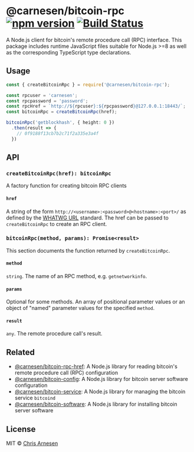 # @carnesen/bitcoin-rpc [![npm version](https://badge.fury.io/js/%40carnesen%2Fbitcoin-rpc.svg)](https://badge.fury.io/js/%40carnesen%2Fbitcoin-rpc) [![Build Status](https://travis-ci.org/carnesen/bitcoin-rpc.svg?branch=master)](https://travis-ci.org/carnesen/bitcoin-rpc)

A Node.js client for bitcoin's remote procedure call (RPC) interface. This package includes runtime JavaScript files suitable for Node.js >=8 as well as the corresponding TypeScript type declarations.

## Usage

```ts
const { createBitcoinRpc } = require('@carnesen/bitcoin-rpc');

const rpcuser = 'carnesen';
const rpcpassword = 'password';
const rpcHref = `http://${rpcuser}:${rpcpassword}@127.0.0.1:18443/`;
const bitcoinRpc = createBitcoinRpc(href);

bitcoinRpc('getblockhash', { height: 0 })
  .then(result => {
    // 0f9188f13cb7b2c71f2a335e3a4f
  })
```

## API

### `createBitcoinRpc(href): bitcoinRpc`
A factory function for creating bitcoin RPC clients

#### `href`
A string of the form `http://<username>:<password>@<hostname>:<port>/` as defined by the [WHATWG URL](https://nodejs.org/api/url.html#url_the_whatwg_url_api) standard. The href can be passed to `createBitcoinRpc` to create an RPC client. 

### `bitcoinRpc(method, params): Promise<result>`
This section documents the function returned by `createBitcoinRpc`. 

#### `method`
`string`. The name of an RPC method, e.g. `getnetworkinfo`.

#### `params`
Optional for some methods. An array of positional parameter values or an object of "named" parameter values for the specified `method`.

#### `result`
`any`. The remote procedure call's result.

## Related
- [@carnesen/bitcoin-rpc-href](https://github.com/carnesen/bitcoin-rpc-href): A Node.js library for reading bitcoin's remote procedure call (RPC) configuration
- [@carnesen/bitcoin-config](https://github.com/carnesen/bitcoin-config): A Node.js library for bitcoin server software configuration
- [@carnesen/bitcoin-service](https://github.com/carnesen/bitcoin-service): A Node.js library for managing the bitcoin service `bitcoind`
- [@carnesen/bitcoin-software](https://github.com/carnesen/bitcoin-software): A Node.js library for installing bitcoin server software

## License

MIT © [Chris Arnesen](https://www.carnesen.com)
